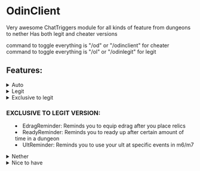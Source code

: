 # OdinClient

Very awesome ChatTriggers module for all kinds of feature from dungeons to nether 
Has both legit and cheater versions


command to toggle everything is "/od" or "/odinclient" for cheater
command to toggle everything is "/ol" or "/odinlegit" for legit


## Features:

<details>
    <summary>Auto</summary>

### AUTO:
- Auto Shield: uses wither shield every 5 seconds when not in full health (works for all wither swords)
- Auto Ult: uses your ult whenever giants spawn/maxor is stuck in first laser/goldor starts
- Auto leap: leaps to a party member if he writes "!tp" in party chat
- Auto mask: switches spirit and bonzo masks on cooldown priorities spirit mask since it has lower cd 
- Auto ready: Automatically gets in range to mort opens the gui and ready/start the dungeon
- Auto wish: Wishes for your temmates if they are low
</details>

<details>
    <summary>Legit</summary>

### LEGIT:
- Party cmds: custom commands for party
- Guild cmds: custom commands for guild
- FragBot: automatically makes you a fragbot whenever you enter limbo automatically disables when leaving limbo 
</details>

<details>
    <summary>Exclusive to legit

### EXCLUSIVE TO LEGIT VERSION:
- EdragReminder: Reminds you to equip edrag after you place relics
- ReadyReminder: Reminds you to ready up after certain amount of time in a dungeon
- UltReminder: Reminds you to use your ult at specific events in m6/m7
</details>

<details>
    <summary>Nether</summary>

### NETHER:
- Broken hype notifier (now u can stop using dulkir mod)
- Relic aura: changes the way you look and click a relic if there is one in 5 blocks from you
- Flare timer (sos flare alert flare warning flare) cmd is is /moveflare
- Vanqnotifier (also marks a beacon for when coords are sent in chat)
- Kuudra alerts (shows text on screen when certain stuf happen in kuudra)
</details>

<details>
    <summary>Nice to have</summary>

### NICE TO HAVE:
- Auto edrag: equips edrag when p5 starts
- Item macros: soul whip aots 0 tick swap hotkey in controls
- Terminator ac: Automatically clicks when holding terminator randomized ac for very good anti cheat
- COOKIE CLICKER
- Customizeable esp: (you can add whatever mob name u want to see) cmd is /esp
- Flare timer:(sos flare alert flare warning flare) cmd is is /moveflare
- Vanqnotifier: (also marks a beacon for when coords are sent in chat)
- Kuudra alerts: (shows text on screen when certain stuf happen in kuudra)
- Powerdisplay: (shows the power blessing on ur screen) cmd is /movepower
- Dragon spawn: timer (m7 dragons dont be dumb)
- Descriptions: when u hover at features in the gui
- FUCK DIORITE": replaces the diorite with glass in the p2 pillars in f7/m7 so you can watch storm get stuck
</details>